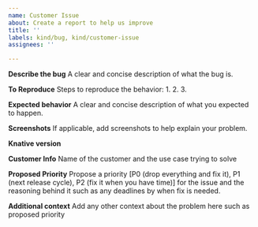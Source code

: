 ```yaml
---
name: Customer Issue
about: Create a report to help us improve
title: ''
labels: kind/bug, kind/customer-issue
assignees: ''

---
```


**Describe the bug**
A clear and concise description of what the bug is.

**To Reproduce**
Steps to reproduce the behavior:
1. 
2.
3.

**Expected behavior**
A clear and concise description of what you expected to happen.

**Screenshots**
If applicable, add screenshots to help explain your problem.

**Knative version**

**Customer Info**
Name of the customer and the use case trying to solve

**Proposed Priority**
Propose a priority [P0 (drop everything and fix it), P1 (next release cycle), P2 (fix it when you have time)] for the issue and the reasoning behind it such as any deadlines by when fix is needed.

**Additional context**
Add any other context about the problem here such as proposed priority
